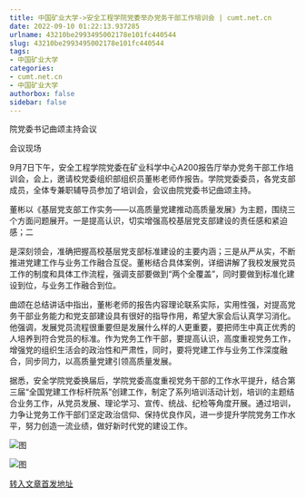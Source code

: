 ```yaml
---
title: 中国矿业大学->安全工程学院党委举办党务干部工作培训会 | cumt.net.cn
date: 2022-09-10 01:22:13.937285
urlname: 43210be2993495002178e101fc440544
slug: 43210be2993495002178e101fc440544
tags: 
- 中国矿业大学
categories:
- cumt.net.cn
- 中国矿业大学
authorbox: false
sidebar: false
---
```

院党委书记曲颂主持会议

会议现场

9月7日下午，安全工程学院党委在矿业科学中心A200报告厅举办党务干部工作培训会，会上，邀请校党委组织部组织员董彬老师作报告。学院党委委员，各党支部成员，全体专兼职辅导员参加了培训会，会议由院党委书记曲颂主持。

董彬以《基层党支部工作实务——以高质量党建推动高质量发展》为主题，围绕三个方面问题展开。一是提高认识，切实增强高校基层党支部建设的责任感和紧迫感；二
<!--more-->
是深刻领会，准确把握高校基层党支部标准建设的主要内涵；三是从严从实，不断推进党建工作与业务工作融合互促。董彬结合具体案例，详细讲解了我校发展党员工作的制度和具体工作流程，强调支部要做到“两个全覆盖”，同时要做到标准化建设到位，与业务工作融合到位。

曲颂在总结讲话中指出，董彬老师的报告内容理论联系实际，实用性强，对提高党务干部业务能力和党支部建设具有很好的指导作用，希望大家会后认真学习消化。他强调，发展党员流程很重要但是发展什么样的人更重要，要把师生中真正优秀的人培养到符合党员的标准。作为党务工作干部，要提高认识，高度重视党务工作，增强党的组织生活会的政治性和严肃性，同时，要将党建工作与业务工作深度融合，同步同力，以高质量党建引领高质量发展。

据悉，安全学院党委换届后，学院党委高度重视党务干部的工作水平提升，结合第三届“全国党建工作标杆院系”创建工作，制定了系列培训活动计划，培训的主题结合业务工作，从党员发展、理论学习、宣传、统战、纪检等角度开展。通过培训，力争让党务工作干部们坚定政治信仰、保持优良作风，进一步提升学院党务工作水平，努力创造一流业绩，做好新时代党的建设工作。

![图](http://xwzx.cumt.edu.cn/_upload/article/images/a6/ff/faa8a7a247b99c1aecbaaffea731/54dece2f-eae2-4873-bfbc-016dcb94587e.jpg)

![图](http://xwzx.cumt.edu.cn/_upload/article/images/a6/ff/faa8a7a247b99c1aecbaaffea731/cd7c0313-e30f-427f-b384-d3726ee1b0de.jpg)

[转入文章首发地址](http://xwzx.cumt.edu.cn/a8/c8/c523a633032/page.htm)